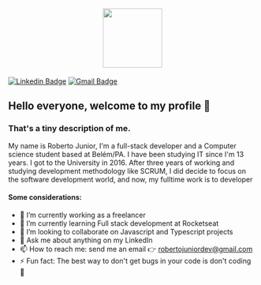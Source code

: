 <h1 align="center">
    <img src="https://piskel-imgstore-b.appspot.com/img/b09ada97-c2e2-11ea-814b-075e685e0236.gif" width="120px" /><br>
</h1>

[![Linkedin Badge](https://img.shields.io/badge/-Roberto%20Junior-6633cc?style=flat-square&logo=Linkedin&logoColor=white&link=https://www.linkedin.com/in/robertojrcdc/)](https://www.linkedin.com/in/robertojrcdc/) 
[![Gmail Badge](https://img.shields.io/badge/-robertojuniordev@gmail.com-6633cc?style=flat-square&logo=Gmail&logoColor=white&link=mailto:robertojuniordev@gmail.com)](mailto:robertojuniordev@gmail.com)
## Hello everyone, welcome to my profile 👋
### That's a tiny description of me.
My name is Roberto Junior, I'm a full-stack developer and a Computer science student based at Belém/PA. I have been studying IT since I'm 13 years. I got to the University in 2016. After three years of working and studying development methodology like SCRUM, I did decide to focus on the software development world, and now, my fulltime work is to developer

#### Some considerations:
- 🔭 I’m currently working as a freelancer
- 🌱 I’m currently learning Full stack development at Rocketseat
- 👯 I’m looking to collaborate on Javascript and Typescript projects
- 💬 Ask me about anything on my LinkedIn
- 📫 How to reach me: send me an email 👉 robertojuniordev@gmail.com
- ⚡ Fun fact: The best way to don't get bugs in your code is don't coding 🧠
